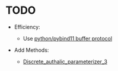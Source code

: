# TODO

* Efficiency:
    - Use [python/pybind11 buffer protocol](https://pybind11.readthedocs.io/en/master/advanced/pycpp/numpy.html#buffer-protocol)

* Add Methods:
    - [Discrete_authalic_parameterizer_3](https://doc.cgal.org/latest/Surface_mesh_parameterization/classCGAL_1_1Surface__mesh__parameterization_1_1Discrete__authalic__parameterizer__3.html)
